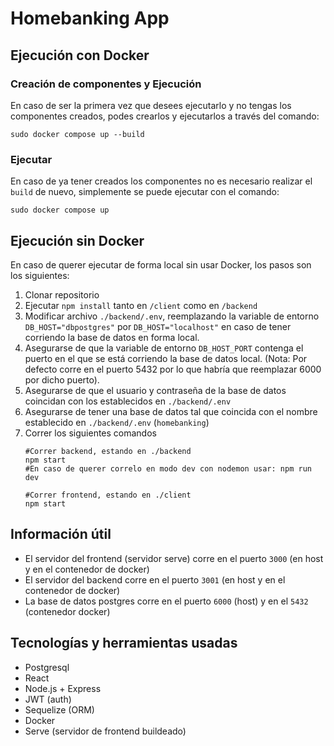 # Homebanking App

## Ejecución con Docker
### Creación de componentes y Ejecución
En caso de ser la primera vez que desees ejecutarlo y no tengas los componentes creados, podes crearlos y ejecutarlos a través del comando:
```
sudo docker compose up --build
```

### Ejecutar
En caso de ya tener creados los componentes no es necesario realizar el `build` de nuevo, simplemente se puede ejecutar con el comando:
```
sudo docker compose up
```

## Ejecución sin Docker
En caso de querer ejecutar de forma local sin usar Docker, los pasos son los siguientes:
1. Clonar repositorio
2. Ejecutar `npm install` tanto en `/client` como en `/backend`
3. Modificar archivo `./backend/.env`, reemplazando la variable de entorno `DB_HOST="dbpostgres"` por `DB_HOST="localhost"` en caso de tener corriendo la base de datos en forma local.
4. Asegurarse de que la variable de entorno `DB_HOST_PORT` contenga el puerto en el que se está corriendo la base de datos local.
   (Nota: Por defecto corre en el puerto 5432 por lo que habría que reemplazar 6000 por dicho puerto).
6. Asegurarse de que el usuario y contraseña de la base de datos coincidan con los establecidos en `./backend/.env`
6. Asegurarse de tener una base de datos tal que coincida con el nombre establecido en `./backend/.env` (`homebanking`)
7. Correr los siguientes comandos
    ```
    #Correr backend, estando en ./backend
    npm start
    #En caso de querer correlo en modo dev con nodemon usar: npm run dev

    #Correr frontend, estando en ./client
    npm start 
    ```
    
## Información útil
- El servidor del frontend (servidor serve) corre en el puerto `3000` (en host y en el contenedor de docker)
- El servidor del backend corre en el puerto `3001` (en host y en el contenedor de docker)
- La base de datos postgres corre en el puerto `6000` (host) y en el `5432` (contenedor docker)

## Tecnologías y herramientas usadas
- Postgresql
- React
- Node.js + Express
- JWT (auth)
- Sequelize (ORM)
- Docker
- Serve (servidor de frontend buildeado)
